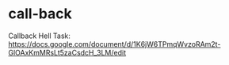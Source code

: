 # call-back

Callback Hell Task: 
https://docs.google.com/document/d/1K6jW6TPmqWvzoRAm2t-GlOAxKmMRsLt5zaCsdcH_3LM/edit
